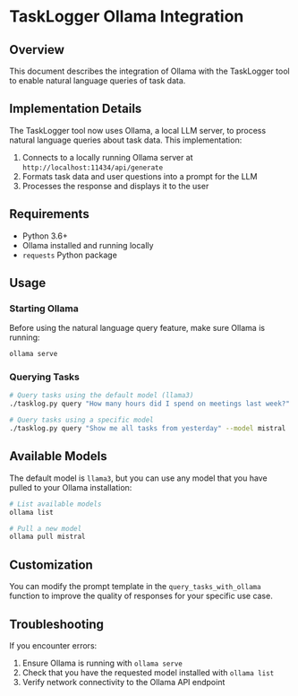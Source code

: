 # TaskLogger Ollama Integration

## Overview

This document describes the integration of Ollama with the TaskLogger tool to enable natural language queries of task data.

## Implementation Details

The TaskLogger tool now uses Ollama, a local LLM server, to process natural language queries about task data. This implementation:

1. Connects to a locally running Ollama server at `http://localhost:11434/api/generate`
2. Formats task data and user questions into a prompt for the LLM
3. Processes the response and displays it to the user

## Requirements

- Python 3.6+
- Ollama installed and running locally
- `requests` Python package

## Usage

### Starting Ollama

Before using the natural language query feature, make sure Ollama is running:

```bash
ollama serve
```

### Querying Tasks

```bash
# Query tasks using the default model (llama3)
./tasklog.py query "How many hours did I spend on meetings last week?"

# Query tasks using a specific model
./tasklog.py query "Show me all tasks from yesterday" --model mistral
```

## Available Models

The default model is `llama3`, but you can use any model that you have pulled to your Ollama installation:

```bash
# List available models
ollama list

# Pull a new model
ollama pull mistral
```

## Customization

You can modify the prompt template in the `query_tasks_with_ollama` function to improve the quality of responses for your specific use case.

## Troubleshooting

If you encounter errors:

1. Ensure Ollama is running with `ollama serve`
2. Check that you have the requested model installed with `ollama list`
3. Verify network connectivity to the Ollama API endpoint
